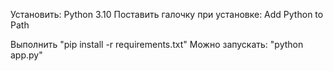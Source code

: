 Установить: Python 3.10
Поставить галочку при установке: Add Python to Path

Выполнить "pip install -r requirements.txt"
Можно запускать: "python app.py"
